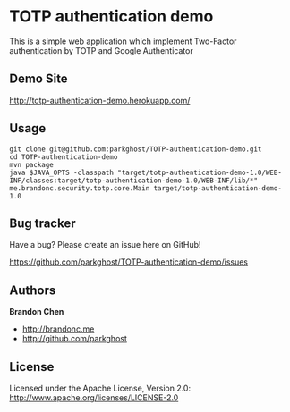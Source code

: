 TOTP authentication demo
=================

This is a simple web application which implement Two-Factor authentication by TOTP and Google Authenticator 

Demo Site
-----------

http://totp-authentication-demo.herokuapp.com/

Usage
-----------
	git clone git@github.com:parkghost/TOTP-authentication-demo.git
	cd TOTP-authentication-demo
	mvn package
	java $JAVA_OPTS -classpath "target/totp-authentication-demo-1.0/WEB-INF/classes:target/totp-authentication-demo-1.0/WEB-INF/lib/*" me.brandonc.security.totp.core.Main target/totp-authentication-demo-1.0

Bug tracker
-----------

Have a bug? Please create an issue here on GitHub!

https://github.com/parkghost/TOTP-authentication-demo/issues


Authors
-------

**Brandon Chen**

+ http://brandonc.me
+ http://github.com/parkghost

License
---------------------

Licensed under the Apache License, Version 2.0: http://www.apache.org/licenses/LICENSE-2.0